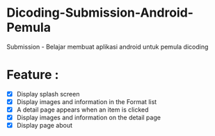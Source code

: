 # Dicoding-Submission-Android-Pemula
Submission - Belajar membuat aplikasi android untuk pemula dicoding

# Feature :
- [x] Display splash screen
- [x] Display images and information in the Format list
- [x] A detail page appears when an item is clicked
- [x] Display images and information on the detail page
- [x] Display page about
